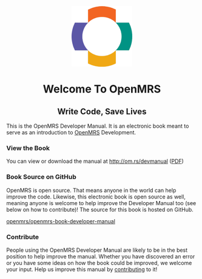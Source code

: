 <center><img src="/assets/OpenMRS-cross.png"></center>
<center><h1> Welcome To OpenMRS </h1></center>
<center><h2> Write Code, Save Lives </h2></center>

This is the OpenMRS Developer Manual. It is an electronic book meant to serve as an introduction to [OpenMRS](https://openmrs.org) Development.

### View the Book

You can view or download the manual at http://om.rs/devmanual ([PDF](http://om.rs/devmanualpdf))

### Book Source on GitHub

OpenMRS is open source. That means anyone in the world can help improve the code. Likewise, this electronic book is open source as well, meaning anyone is welcome to help improve the Developer Manual too (see below on how to contribute)! The source for this book is hosted on GitHub.

[openmrs/openmrs-book-developer-manual](https://github.com/openmrs/openmrs-book-developer-manual)

### Contribute

People using the OpenMRS Developer Manual are likely to be in the best position to help improve the manual. Whether you have discovered an error or you have some ideas on how the book could be improved, we welcome your input. Help us improve this manual by [contributing](CONTRIBUTING.md) to it!



